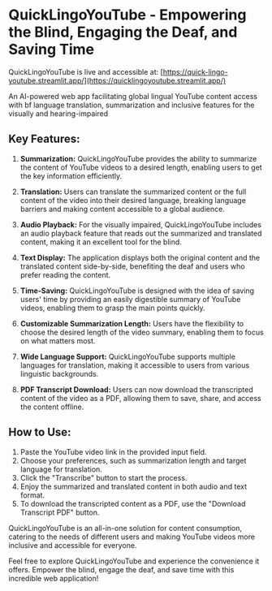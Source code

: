 # QuickLingoYouTube - Empowering the Blind, Engaging the Deaf, and Saving Time

QuickLingoYouTube is live and accessible at: [https://quick-lingo-youtube.streamlit.app/](https://quicklingoyoutube.streamlit.app/)

An AI-powered web app facilitating global lingual YouTube content access with bf language translation, summarization and inclusive features for the visually and hearing-impaired


## Key Features:

1. **Summarization:** QuickLingoYouTube provides the ability to summarize the content of YouTube videos to a desired length, enabling users to get the key information efficiently.

2. **Translation:** Users can translate the summarized content or the full content of the video into their desired language, breaking language barriers and making content accessible to a global audience.

3. **Audio Playback:** For the visually impaired, QuickLingoYouTube includes an audio playback feature that reads out the summarized and translated content, making it an excellent tool for the blind.

4. **Text Display:** The application displays both the original content and the translated content side-by-side, benefiting the deaf and users who prefer reading the content.

5. **Time-Saving:** QuickLingoYouTube is designed with the idea of saving users' time by providing an easily digestible summary of YouTube videos, enabling them to grasp the main points quickly.

6. **Customizable Summarization Length:** Users have the flexibility to choose the desired length of the video summary, enabling them to focus on what matters most.

7. **Wide Language Support:** QuickLingoYouTube supports multiple languages for translation, making it accessible to users from various linguistic backgrounds.

8. **PDF Transcript Download:** Users can now download the transcripted content of the video as a PDF, allowing them to save, share, and access the content offline.

## How to Use:

1. Paste the YouTube video link in the provided input field.
2. Choose your preferences, such as summarization length and target language for translation.
3. Click the "Transcribe" button to start the process.
4. Enjoy the summarized and translated content in both audio and text format.
5. To download the transcripted content as a PDF, use the "Download Transcript PDF" button.

QuickLingoYouTube is an all-in-one solution for content consumption, catering to the needs of different users and making YouTube videos more inclusive and accessible for everyone.

Feel free to explore QuickLingoYouTube and experience the convenience it offers. Empower the blind, engage the deaf, and save time with this incredible web application!
